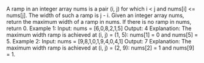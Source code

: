 A ramp in an integer array nums is a pair (i, j) for which i < j and nums[i] <= nums[j]. The width of such a ramp is j - i.
Given an integer array nums, return the maximum width of a ramp in nums. If there is no ramp in nums, return 0.
Example 1:
Input: nums = [6,0,8,2,1,5]
Output: 4
Explanation: The maximum width ramp is achieved at (i, j) = (1, 5): nums[1] = 0 and nums[5] = 5.
Example 2:
Input: nums = [9,8,1,0,1,9,4,0,4,1]
Output: 7
Explanation: The maximum width ramp is achieved at (i, j) = (2, 9): nums[2] = 1 and nums[9] = 1.
